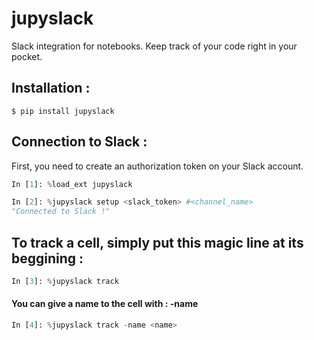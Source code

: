 # jupyslack

Slack integration for notebooks. Keep track of your code right in your pocket.

## Installation :

```console
$ pip install jupyslack
```
## Connection to Slack :
First, you need to create an authorization token on your Slack account.

```python
In [1]: %load_ext jupyslack

In [2]: %jupyslack setup <slack_token> #<channel_name>
"Connected to Slack !"
```

## To track a cell, simply put this magic line at its beggining :

```python
In [3]: %jupyslack track
```

#### You can give a name to the cell with : -name

```python
In [4]: %jupyslack track -name <name>
```
